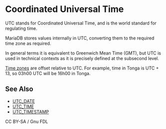 # Coordinated Universal Time

UTC stands for Coordinated Universal Time, and is the world standard for regulating time.

MariaDB stores values internally in UTC, converting them to the required time zone as required.

In general terms it is equivalent to Greenwich Mean Time (GMT), but UTC is used in technical contexts as it is precisely defined at the subsecond level.

[Time zones](time-zones.md) are offset relative to UTC. For example, time in Tonga is UTC + 13, so 03h00 UTC will be 16h00 in Tonga.

## See Also

* [UTC\_DATE](../../../../sql-functions/date-time-functions/utc_date.md)
* [UTC\_TIME](../../../../sql-functions/date-time-functions/utc_time.md)
* [UTC\_TIMESTAMP](../../../../sql-functions/date-time-functions/utc_timestamp.md)

CC BY-SA / Gnu FDL
